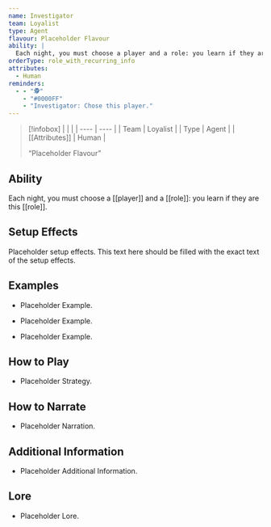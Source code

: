 ```yaml
---
name: Investigator
team: Loyalist
type: Agent
flavour: Placeholder Flavour
ability: |
  Each night, you must choose a player and a role: you learn if they are this role.
orderType: role_with_recurring_info
attributes:
  - Human
reminders:
  - - "🕵️"
    - "#0000FF"
    - "Investigator: Chose this player."
---
```

> [!infobox]
> |  |  |
> | ---- | ---- |
> | Team | Loyalist |
> | Type | Agent |
> | [[Attributes]] | Human |
> 
>  “Placeholder Flavour”

## Ability
Each night, you must choose a [[player]] and a [[role]]: you learn if they are this [[role]].

## Setup Effects
Placeholder setup effects. This text here should be filled with the exact text of the setup effects.

## Examples
- Placeholder Example.

- Placeholder Example.

- Placeholder Example.

## How to Play
- Placeholder Strategy.

## How to Narrate
- Placeholder Narration.

## Additional Information
- Placeholder Additional Information.

## Lore
- Placeholder Lore.